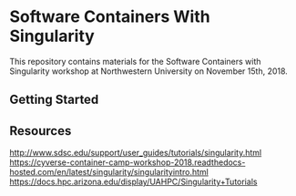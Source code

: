 # Software Containers With Singularity

This repository contains materials for the Software Containers with Singularity
workshop at Northwestern University on November 15th, 2018.

## Getting Started

## Resources

http://www.sdsc.edu/support/user_guides/tutorials/singularity.html
https://cyverse-container-camp-workshop-2018.readthedocs-hosted.com/en/latest/singularity/singularityintro.html
https://docs.hpc.arizona.edu/display/UAHPC/Singularity+Tutorials
